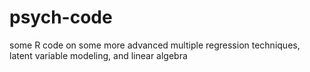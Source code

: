 # psych-code
some R code on some more advanced multiple regression techniques, latent variable modeling, and linear algebra 
